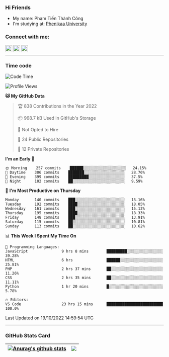 ### Hi Friends

- My name: Phạm Tiến Thành Công
- I'm studying at: [Phenikaa University]


### Connect with me:
[<img align="left" alt="PhamTienThanhCong | Facebook" width="22px" src="https://upload.wikimedia.org/wikipedia/commons/thumb/1/16/Facebook-icon-1.png/640px-Facebook-icon-1.png" />][facebook]
[<img align="left" alt="PhamTienThanhCong | Zalo" width="22px" src="https://www.anphatpc.com.vn/template/anphat_2020v2/images/icon-zalo.jpg" />][zalo]
[<img align="left" alt="PhamTienThanhCong | LinkedIn" width="22px" src="https://cdn3.iconfinder.com/data/icons/inficons/512/linkedin.png" />][linkedin]

<br />

---

### Time code

<!--START_SECTION:waka-->
![Code Time](http://img.shields.io/badge/Code%20Time-627%20hrs%2027%20mins-blue)

![Profile Views](http://img.shields.io/badge/Profile%20Views-18-blue)

**🐱 My GitHub Data** 

> 🏆 838 Contributions in the Year 2022
 > 
> 📦 968.7 kB Used in GitHub's Storage 
 > 
> 🚫 Not Opted to Hire
 > 
> 📜 24 Public Repositories 
 > 
> 🔑 12 Private Repositories  
 > 
**I'm an Early 🐤** 

```text
🌞 Morning    257 commits    ██████░░░░░░░░░░░░░░░░░░░   24.15% 
🌆 Daytime    306 commits    ███████░░░░░░░░░░░░░░░░░░   28.76% 
🌃 Evening    399 commits    █████████░░░░░░░░░░░░░░░░   37.5% 
🌙 Night      102 commits    ██░░░░░░░░░░░░░░░░░░░░░░░   9.59%

```
📅 **I'm Most Productive on Thursday** 

```text
Monday       140 commits    ███░░░░░░░░░░░░░░░░░░░░░░   13.16% 
Tuesday      192 commits    ████░░░░░░░░░░░░░░░░░░░░░   18.05% 
Wednesday    161 commits    ███░░░░░░░░░░░░░░░░░░░░░░   15.13% 
Thursday     195 commits    ████░░░░░░░░░░░░░░░░░░░░░   18.33% 
Friday       148 commits    ███░░░░░░░░░░░░░░░░░░░░░░   13.91% 
Saturday     115 commits    ██░░░░░░░░░░░░░░░░░░░░░░░   10.81% 
Sunday       113 commits    ██░░░░░░░░░░░░░░░░░░░░░░░   10.62%

```


📊 **This Week I Spent My Time On** 

```text
💬 Programming Languages: 
JavaScript               9 hrs 8 mins        █████████░░░░░░░░░░░░░░░░   39.28% 
HTML                     6 hrs               ██████░░░░░░░░░░░░░░░░░░░   25.81% 
PHP                      2 hrs 37 mins       ██░░░░░░░░░░░░░░░░░░░░░░░   11.26% 
CSS                      2 hrs 35 mins       ██░░░░░░░░░░░░░░░░░░░░░░░   11.11% 
Python                   1 hr 20 mins        █░░░░░░░░░░░░░░░░░░░░░░░░   5.78%

🔥 Editors: 
VS Code                  23 hrs 15 mins      █████████████████████████   100.0%

```


 Last Updated on 19/10/2022 14:59:54 UTC
<!--END_SECTION:waka-->

---

### GitHub Stats Card

| <a href="https://github.com/phamtienthanhcong"><img align="center" src="https://github-readme-stats.vercel.app/api?username=PhamTienThanhCong&show_icons=true&include_all_commits=true&theme=buefy&hide_border=true&theme=ocean_dark" alt="Anurag's github stats" /></a> | <a href="https://github.com/phamtienthanhcong"><img align="center" src="https://github-readme-stats.vercel.app/api/top-langs/?username=PhamTienThanhCong&layout=compact&theme=buefy&hide_border=true&theme=ocean_dark" /></a> |
| ------------- | ------------- |

[Phenikaa University]: https://phenikaa-uni.edu.vn/vi
[facebook]: https://www.facebook.com/phamtienthanhcong
[linkedin]: https://linkedin.com/in/phamtienthanhcong
[zalo]: https://zalo.me/0396396332
[tiktok]: https://www.tiktok.com/@phamtienthanhcong
[web]: https://github.com/PhamTienThanhCong/web_dev
[min project]: https://github.com/PhamTienThanhCong/Project-Of-Web
[c and cpp]: https://github.com/PhamTienThanhCong/Code_C_and_Cpro
[python]: https://github.com/PhamTienThanhCong/Python_beginer
